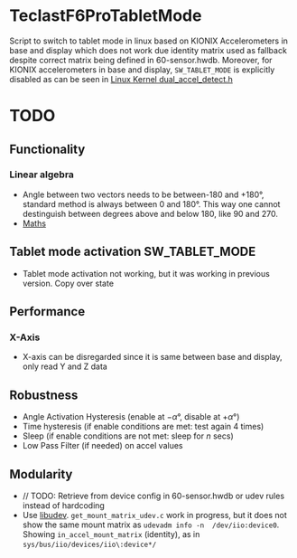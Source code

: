 # TeclastF6ProTabletMode
Script to switch to tablet mode in linux based on KIONIX Accelerometers in base and display which does not work due identity matrix used as fallback despite correct matrix being defined in 60-sensor.hwdb.
Moreover, for KIONIX accelerometers in base and display, `SW_TABLET_MODE` is explicitly disabled as can be seen in [Linux Kernel dual_accel_detect.h](https://github.com/torvalds/linux/blob/7503345ac5f5e82fd9a36d6e6b447c016376403a/drivers/platform/x86/dual_accel_detect.h#L9)

# TODO
## Functionality
### Linear algebra
- Angle between two vectors needs to be between-180 and +180°, standard method is always between 0 and 180°. This way one cannot destinguish between degrees above and below 180, like 90 and 270.
- [Maths](https://math.stackexchange.com/questions/1904152/how-to-find-an-angle-in-range-180-180-between-2-vectors)

## Tablet mode activation SW_TABLET_MODE
- Tablet mode activation not working, but it was working in previous version. Copy over state


## Performance
### X-Axis
- X-axis can be disregarded since it is same between base and display, only read Y and Z data

## Robustness
- Angle Activation Hysteresis (enable at $-\alpha°$, disable at $+\alpha°$)
- Time hysteresis (if enable conditions are met: test again $4$ times)
- Sleep (if enable conditions are not met: sleep for $n$ secs)
- Low Pass Filter (if needed) on accel values


## Modularity
- // TODO: Retrieve from device config in 60-sensor.hwdb or udev rules instead of hardcoding
- Use [libudev](https://www.freedesktop.org/software/systemd/man/latest/libudev.html). `get_mount_matrix_udev.c` work in progress, but it does not show the same mount matrix as `udevadm info -n  /dev/iio:device0`. Showing `in_accel_mount_matrix` (identity), as in `sys/bus/iio/devices/iio\:device*/`
